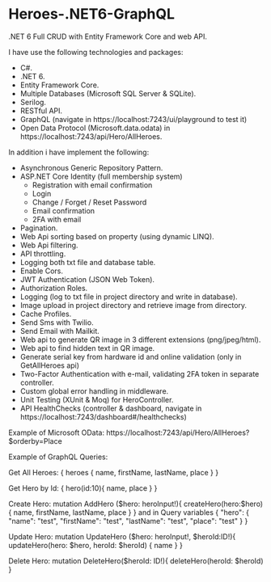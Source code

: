 # Heroes-.NET6-GraphQL
.NET 6 Full CRUD with Entity Framework Core and web API.

I have use the following technologies and packages:
- C#.
- .NET 6.
- Entity Framework Core.
- Multiple Databases (Microsoft SQL Server & SQLite).
- Serilog.
- RESTful API.
- GraphQL (navigate in https://localhost:7243/ui/playground to test it)
- Open Data Protocol (Microsoft.data.odata) in https://localhost:7243/api/Hero/AllHeroes.

In addition i have implement the following:
- Asynchronous Generic Repository Pattern.
- ASP.NET Core Identity (full membership system)
    - Registration with email confirmation
    - Login
    - Change / Forget / Reset Password
    - Email confirmation
    - 2FA with email
- Pagination.
- Web Api sorting based on property (using dynamic LINQ).
- Web Api filtering.
- API throttling.
- Logging both txt file and database table.
- Enable Cors.
- JWT Authentication (JSON Web Token).
- Authorization Roles.
- Logging (log to txt file in project directory and write in database).
- Image upload in project directory and retrieve image from directory.
- Cache Profiles.
- Send Sms with Twilio.
- Send Email with Mailkit.
- Web api to generate QR image in 3 different extensions (png/jpeg/html).
- Web api to find hidden text in QR image.
- Generate serial key from hardware id and online validation (only in GetAllHeroes api)
- Two-Factor Authentication with e-mail, validating 2FA token in separate controller.
- Custom global error handling in middleware.
- Unit Testing (XUnit & Moq) for HeroController.
- API HealthChecks (controller & dashboard, navigate in https://localhost:7243/dashboard#/healthchecks)

Example of Microsoft OData:
https://localhost:7243/api/Hero/AllHeroes?$orderby=Place

Example of GraphQL Queries:

Get All Heroes:
{ heroes { name, firstName, lastName, place } }

Get Hero by Id:
{ hero(id:10){ name, place } }

Create Hero: mutation AddHero ($hero: heroInput!){ createHero(hero:$hero) { name, firstName, lastName, place } }
and in Query variables { "hero": { "name": "test", "firstName": "test", "lastName": "test", "place": "test" } }

Update Hero: mutation UpdateHero ($hero: heroInput!, $heroId:ID!){ updateHero(hero: $hero, heroId: $heroId) { name } }

Delete Hero: mutation DeleteHero($heroId: ID!){ deleteHero(heroId: $heroId) }
